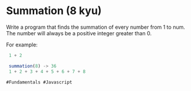 # Summation (8 kyu)

Write a program that finds the summation of every number from 1 to num. The number will always be a positive integer greater than 0.

For example:

   ```JavaScript summation(2) -> 3
    1 + 2

    summation(8) -> 36
    1 + 2 + 3 + 4 + 5 + 6 + 7 + 8
    
#Fundamentals #Javascript
